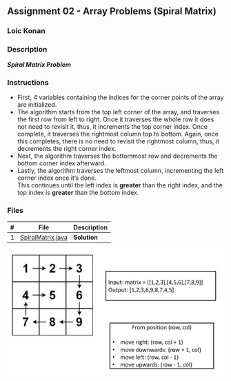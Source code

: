 ## Assignment 02 - Array Problems (Spiral Matrix)

### Loic Konan

### Description

***Spiral Matrix Problem***

### Instructions

- First, 4 variables containing the indices for the corner points of the array are initialized.<br>
- The algorithm starts from the top left corner of the array, and traverses the first row from left to right. Once it traverses the whole row it does not need to revisit it, thus, it increments the top corner index.
Once complete, it traverses the rightmost column top to bottom. Again, once this completes, there is no need to revisit the rightmost column, thus, it decrements the right corner index.<br>
- Next, the algorithm traverses the bottommost row and decrements the bottom corner index afterward.<br>
- Lastly, the algorithm traverses the leftmost column, incrementing the left corner index once it’s done.<br>
This continues until the left index is **greater** than the right index, and the top index is **greater** than the bottom index.

### Files

|   #   | File                                   | Description  |
| :---: | -------------------------------------- | ------------ |
|   1   | [SpiralMatrix.java](SpiralMatrix.java) | **Solution** |

<img src ="pic.png">
